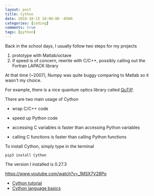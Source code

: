 ```yaml
---
layout: post
title: Cython
date: 2018-10-15 10:00:00 -0500
categories: [coding]
comments: true
tags: [python]
---
```


Back in the school days, I usually follow two steps for my projects

1. prototype with Matlab/octave
2. if speed is of concern, rewrite with C/C++, possibly calling out the Fortran LAPACK library


At that time (~2007), Numpy was quite buggy comparing to Matlab so it wasn't my choice.

For example, there is a nice quantum optics library called [QuTiP](http://qutip.org).

There are two main usage of Cython

* wrap C/C++ code
* speed up Python code

* accessing C variables is faster than accessing Python variables
* calling C functions is faster than calling Python functions



To install Cython, simply type in the terminal
```
pip3 install Cython
```

The version I installed is 0.27.3

https://www.youtube.com/watch?v=_1MSX7V28Po


* [Cython tutorial](http://docs.cython.org/en/latest/src/tutorial/cython_tutorial.html)
* [Cython language basics](http://docs.cython.org/en/latest/src/userguide/language_basics.html)
